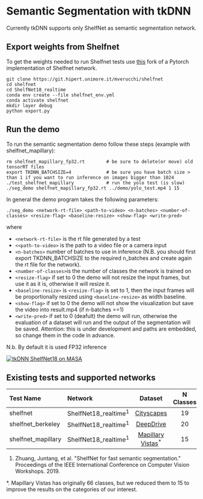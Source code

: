 # Semantic Segmentation with tkDNN

Currently tkDNN supports only ShelfNet as semantic segmentation network.

## Export weights from Shelfnet
To get the weights needed to run Shelfnet tests use [this](https://git.hipert.unimore.it/mverucchi/shelfnet) fork of a Pytorch implementation of Shelfnet network. 

```
git clone https://git.hipert.unimore.it/mverucchi/shelfnet
cd shelfnet 
cd ShelfNet18_realtime
conda env create --file shelfnet_env.yml
conda activate shelfnet
mkdir layer debug
python export.py
```


## Run the demo

To run the semantic segmentation demo follow these steps (example with shelfnet_mapillary):
```
rm shelfnet_mapillary_fp32.rt        # be sure to delete(or move) old tensorRT files
export TKDNN_BATCHSIZE=4             # be sure you have batch size > than 1 if you want to run inference on images bigger than 1024
./test_shelfnet_mapillary            # run the yolo test (is slow)
./seg_demo shelfnet_mapillary_fp32.rt ../demo/yolo_test.mp4 1 15
```
In general the demo program takes the following parameters:
```
./seg_demo <network-rt-file> <path-to-video> <n-batches> <number-of-classes> <resize-flag> <baseline-resize> <show-flag> <write-pred>
```
where
*  ```<network-rt-file>``` is the rt file generated by a test
*  ```<<path-to-video>``` is the path to a video file or a camera input  
*  ```<n-batches>``` number of batches to use in inference (N.B. you should first export TKDNN_BATCHSIZE to the required n_batches and create again the rt file for the network).
*  ```<number-of-classes>```is the number of classes the network is trained on
*  ```<resize-flag>``` if set to 0 the demo will not resize the input frames, but use it as it is, otherwise it will resize it.
*  ```<baseline-resize>``` is ```<resize-flag>``` is set to 1, then the input frames will be proportionally resized using ```<baseline-resize>``` as width baseline.
*  ```<show-flag>``` if set to 0 the demo will not show the visualization but save the video into result.mp4 (if n-batches ==1)
*  ```<write-pred>``` if set to 0 (deafult) the demo will run, otherwise the evaluation of a dataset will run and the output of the segmentation will be saved. Attention: this is under development and paths are embedded, so change them in the code in advance.

N.b. By default it is used FP32 inference

[![tkDNN ShelfNet18 on MASA](https://img.youtube.com/vi/oiMzOLjo47A/0.jpg)](https://www.youtube.com/watch?v=oiMzOLjo47A "tkDNN ShelfNet18 on MASA")

## Existing tests and supported networks

| Test Name         | Network                                       | Dataset                                                       | N Classes | Input size    | Weights                                                                   |
| :---------------- | :-------------------------------------------- | :-----------------------------------------------------------: | :-------: | :-----------: | :------------------------------------------------------------------------ |
| shelfnet              | ShelfNet18_realtime<sup>1</sup>                           | [Cityscapes](https://www.cityscapes-dataset.com/)                          | 19        | 1024x1024       | [weights](https://cloud.hipert.unimore.it/s/mEDZMRJaGCFWSJF/download)                                                                   |
| shelfnet_berkeley              | ShelfNet18_realtime<sup>1</sup>                           | [DeepDrive](https://bdd-data.berkeley.edu/)                          | 20        | 1024x1024       | [weights](https://cloud.hipert.unimore.it/s/m92e7QdD9gYMF7f/download)                                                                   |
| shelfnet_mapillary              | ShelfNet18_realtime<sup>1</sup>                           | [Mapillary Vistas](https://www.mapillary.com/dataset/vistas?pKey=aFWuj_m4nGoq3-tDz5KAqQ)<sup>*</sup>                          | 15        | 1024x1024       | [weights](https://cloud.hipert.unimore.it/s/6WnZCKLjik7xrny/download)                                                                   |

1. Zhuang, Juntang, et al. "ShelfNet for fast semantic segmentation." Proceedings of the IEEE International Conference on Computer Vision Workshops. 2019.

*. Mapillary Vistas has originally 66 classes, but we reduced them to 15 to improve the results on the categories of our interest.
